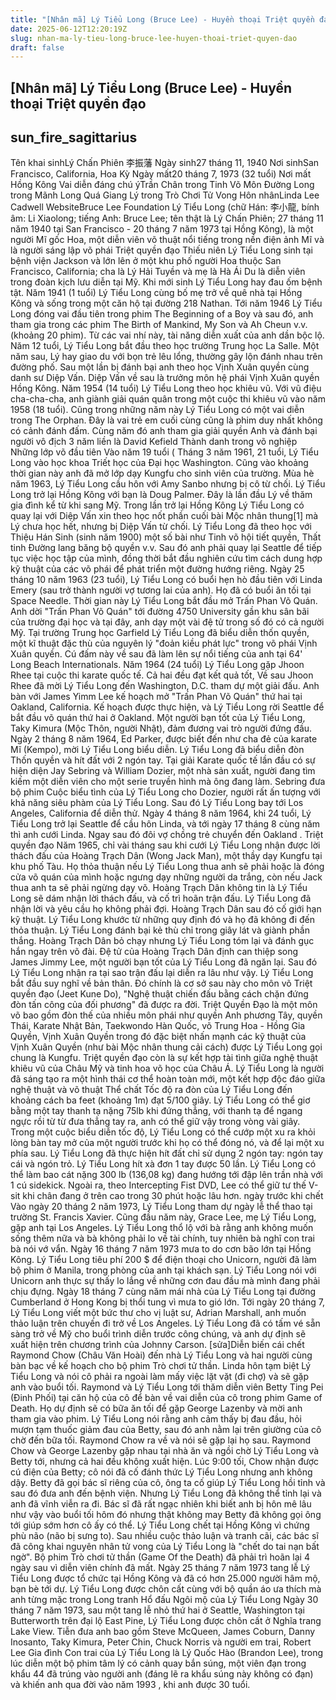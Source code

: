 ```yaml
---
title: "[Nhân mã] Lý Tiểu Long (Bruce Lee) - Huyền thoại Triệt quyền đạo"
date: 2025-06-12T12:20:19Z
slug: nhan-ma-ly-tieu-long-bruce-lee-huyen-thoai-triet-quyen-dao
draft: false
---
```


## [Nhân mã] Lý Tiểu Long (Bruce Lee) - Huyền thoại Triệt quyền đạo

## sun_fire_sagittarius

Tên khai sinh​Lý Chấn Phiên 李振藩
Ngày sinh​27 tháng 11, 1940
Nơi sinh​San Francisco, California, Hoa Kỳ
Ngày mất​20 tháng 7, 1973 (32 tuổi)
Nơi mất​Hồng Kông
Vai diễn đáng chú ý​Trần Chân trong Tinh Võ Môn
Đường Long trong Mãnh Long Quá Giang
Lý trong Trò Chơi Tử Vong
Hôn nhân​Linda Lee Cadwell
Website​Bruce Lee Foundation
Lý Tiểu Long (chữ Hán: 李小龍, bính âm: Li Xiaolong; tiếng Anh: Bruce Lee; tên thật là Lý Chấn Phiên; 27 tháng 11 năm 1940 tại San Francisco - 20 tháng 7 năm 1973 tại Hồng Kông), là một người Mĩ gốc Hoa, một diễn viên võ thuật nổi tiếng trong nền điện ảnh Mĩ và là người sáng lập võ phái Triệt quyền đạo
Thiếu niên
Lý Tiểu Long sinh tại bệnh viện Jackson và lớn lên ở một 
khu phố người Hoa thuộc San Francisco, California; cha là Lý Hải Tuyền và mẹ là Hà Ái Du là diễn viên trong đoàn kịch lưu diễn tại Mỹ. Khi mới sinh Lý Tiểu Long hay đau ốm bệnh tật.
Năm 1941 (1 tuổi) Lý Tiểu Long cùng bố mẹ trở về quê nhà tại Hồng Kông và sống trong một căn hộ tại đường 218 Nathan. Tới năm 1946 Lý Tiểu Long đóng vai đầu tiên trong phim The Beginning of a Boy và sau đó, anh tham gia trong các phim The Birth of Mankind, My Son và Ah Cheun v.v. (khoảng 20 phim). Từ các vai nhí này, tài năng diễn xuất của anh dần bộc lộ.
Năm 12 tuổi, Lý Tiểu Long bắt đầu theo học trường Trung học La Salle. Một năm sau, Lý hay giao du với bọn trẻ lêu lổng, thường gây lộn đánh nhau trên đường phố. Sau một lần bị đánh bại anh theo học Vịnh Xuân quyền cùng danh sư Diệp Vấn. Diệp Vấn về sau là trưởng môn hệ phái Vịnh Xuân quyền Hồng Kông.
Năm 1954 (14 tuổi) Lý Tiểu Long theo học khiêu vũ. Với vũ điệu cha-cha-cha, anh giành giải quán quân trong một cuộc thi khiêu vũ vào năm 1958 (18 tuổi). Cũng trong những năm này Lý Tiểu Long có một vai diễn trong The Orphan. Đây là vai trẻ em cuối cùng cũng là phim duy nhất không có cảnh đánh đấm. Cùng năm đó anh tham gia giải quyền Anh
và đánh bại người vô địch 3 năm liền là David Kefield
Thành danh trong võ nghiệp
Những lớp võ đầu tiên
Vào năm 19 tuổi (
Tháng 3 năm 1961, 21 tuổi, Lý Tiểu Long vào học khoa Triết học của Đại học Washington. Cũng vào khoảng thời gian này anh đã mở lớp dạy Kungfu cho sinh viên của trường.
Mùa hè năm 1963, Lý Tiểu Long cầu hôn với Amy Sanbo nhưng bị cô từ chối. Lý Tiểu Long trở lại Hồng Kông với bạn là Doug Palmer. Đây là lần đầu Lý về thăm gia đình kể từ khi sang Mỹ. Trong lần trở lại Hồng Kông Lý Tiểu Long có quay lại với Diệp Vấn xin theo học nốt phần cuối bài Mộc nhân thung[1] mà Lý chưa học hết, nhưng bị Diệp Vấn từ chối. Lý Tiểu Long đã theo học với Thiệu Hán Sinh (sinh năm 1900) một số bài như Tinh võ hội tiết quyền, Thất tinh Đường lang băng bộ quyền v.v. Sau đó anh phải quay lại Seattle để tiếp tục việc học tập của mình, đồng thời bắt đầu nghiên cứu tìm cách dung hợp kỹ thuật của các võ phái để phát triển một đường hướng riêng.
Ngày 25 tháng 10 năm 1963 (23 tuổi), Lý Tiểu Long có buổi hẹn hò đầu tiên với Linda Emery (sau trở thành người vợ tương lai của anh). Họ đã có buổi ăn tối tại Space Needle. Thời gian này Lý Tiểu Long bắt đầu mở Trấn Phan Võ Quán. Anh dời "Trấn Phan Võ Quán" tới đường 4750 University gần khu sân bãi của trường đại học và tại đây, anh dạy một vài đệ tử trong số đó có cả người Mỹ. Tại trường Trung học Garfield Lý Tiểu Long đã biểu diễn thốn quyền, một kĩ thuật đặc thù của nguyên lý "đoản kiều phát lực" trong võ phái Vịnh Xuân quyền. Cú đấm này về sau đã làm lên sự nổi tiếng của anh tại 64' Long Beach Internationals.
Năm 1964 (24 tuổi) Lý Tiểu Long gặp Jhoon Rhee tại cuộc thi karate quốc tế. Cả hai đều đạt kết quả tốt, Về sau Jhoon Rhee đã mời Lý Tiểu Long đến Washington, D.C. tham dự một giải đấu. Anh bàn với James Yimm Lee kế hoạch mở "Trấn Phan Võ Quán" thứ hai tại Oakland, California. Kế hoạch được thực hiện, và Lý Tiểu Long rời Seattle để bắt đầu võ quán thứ hai ở Oakland. Một người bạn tốt của Lý Tiểu Long, Taky Kimura (Mộc Thôn, người Nhật), đảm đương vai trò người đứng đầu.
Ngày 2 tháng 8 năm 1964, Ed Parker, được biết đến như cha đẻ của karate Mĩ (Kempo), mời Lý Tiểu Long biểu diễn. Lý Tiểu Long đã biểu diễn đòn Thốn quyền và hít đất với 2 ngón tay. Tại giải Karate quốc tế lần đầu có sự hiện diện Jay Sebring và William Dozier, một nhà sản xuất, người đang tìm kiếm một diễn viên cho một serie truyền hình mà ông đang làm. Sebring đưa bộ phim Cuộc biểu tình của Lý Tiểu Long cho Dozier, người rất ấn tượng với khả năng siêu phàm của Lý Tiểu Long. Sau đó Lý Tiểu Long bay tới Los Angeles, California để diễn thử.
Ngày 4 tháng 8 năm 1964, khi 24 tuổi, Lý Tiểu Long trở lại Seattle để cầu hôn Linda, và tới ngày 17 
tháng 8 cùng năm thì anh cưới Linda. Ngay sau đó đôi vợ chồng trẻ chuyển đến Oakland
.
Triệt quyền đạo
Năm 1965, chỉ vài tháng sau khi cưới Lý Tiểu Long nhận được lời thách đấu của Hoàng Trạch Dân (Wong Jack Man), một thầy dạy Kungfu tại khu phố Tàu. Họ thỏa thuận nếu Lý Tiểu Long thua anh sẽ phải hoặc là đóng cửa võ quán của mình hoặc ngưng dạy những người da trắng, còn nếu Jack thua anh ta sẽ phải ngừng dạy võ. Hoàng Trạch Dân không tin là Lý Tiểu Long sẽ dám nhận lời thách đấu, và cố trì hoãn trận đấu. Lý Tiểu Long đã nhận lời và yêu cầu họ không phải đợi. Hoàng Trạch Dân sau đó cố giới hạn kỹ thuật. Lý Tiểu Long khước từ những quy định đó và họ đã không đi đến thỏa thuận. Lý Tiểu Long đánh bại kẻ thù chỉ trong giây lát và giành phần thắng. Hoàng Trạch Dân bỏ chạy nhưng Lý Tiểu Long tóm lại và đánh gục hắn ngay trên võ đài. Đệ tử của Hoàng Trạch Dân định can thiệp song James Jimmy Lee, một người bạn tốt của Lý Tiểu Long đã ngăn lại. Sau đó Lý Tiểu Long nhận ra tại sao trận đấu lại diễn ra lâu như vậy. Lý Tiểu Long bắt đầu suy nghĩ về bản thân. Đó chính là cơ sở sau này cho môn võ Triệt quyền đạo (Jeet Kune Do), "Nghệ thuật chiến đấu bằng cách chặn đứng đòn tấn công của đối phương" đã được ra đời. Triệt Quyền Đạo là một môn võ bao gồm đòn thế của nhiều môn phái như quyền Anh phương Tây, quyền Thái, Karate Nhật Bản, Taekwondo Hàn Quốc, võ Trung Hoa - Hồng Gia Quyền, Vịnh Xuân Quyền trong đó đặc biệt nhấn mạnh các kỹ thuật của Vịnh Xuân Quyền (như bài Mộc nhân thung cải cách) được Lý Tiểu Long gọi chung là Kungfu. Triệt quyền đạo còn là sự kết hợp tài tình giữa nghệ thuật khiêu vũ của Châu Mỹ và tinh hoa võ học của Châu Á. Lý Tiểu Long là người đã sáng tạo ra một hình thái cơ thể hoàn toàn mới, một kết hợp độc đáo giữa nghệ thuật và võ thuật
Thể chất
Tốc độ ra đòn của Lý Tiểu Long đến khoảng cách ba feet (khoảng 1m) đạt 5/100 giây.
Lý Tiểu Long có thể giơ bằng một tay thanh tạ nặng 75lb khi đứng thẳng, với thanh tạ để ngang ngực rồi từ từ đưa thẳng tay ra, anh có thể giữ vậy trong vòng vài giây.
Trong một cuộc biểu diễn tốc độ, Lý Tiểu Long có thể cướp một xu ra khỏi lòng bàn tay mở của một người trước khi họ có thể đóng nó, và để lại một xu phía sau.
Lý Tiểu Long đã thực hiện hít đất chỉ sử dụng 2 ngón tay: ngón tay cái và ngón trỏ.
Lý Tiểu Long hít xà đơn 1 tay được 50 lần.
Lý Tiểu Long có thể làm bao cát nặng 300 lb (136,08 kg) đang hướng tới đập lên trần nhà với 1 cú sidekick.
Ngoài ra, theo Intercepting Fist DVD, Lee có thể giữ tư thế V-sit khi chân đang ở trên cao trong 30 phút hoặc lâu hơn.
ngày trước khi chết
Vào ngày 20 tháng 2 năm 1973, Lý Tiểu Long tham dự ngày lễ thể thao tại trường St. Francis Xavier. Cũng đầu năm này, Grace Lee, mẹ Lý Tiểu Long, gặp anh tại Los Angeles. Lý Tiểu Long thổ lộ với bà rằng anh không muốn sống thêm nữa và bà không phải lo về tài chính, tuy nhiên bà nghĩ con trai bà nói vớ vẩn.
Ngày 16 tháng 7 năm 1973 mưa to do cơn bão lớn tại Hồng Kông. Lý Tiểu Long tiêu phí 200 $ để điện thoại cho Unicorn, người đã làm bộ phim ở Manila, trong phòng của anh tại khách sạn. Lý Tiểu Long nói với Unicorn anh thực sự thấy lo lắng về những cơn đau đầu mà mình đang phải chịu đựng. Ngày 18 tháng 7 cùng năm mái nhà của Lý Tiểu Long tại đường Cumberland ở Hong Kong bị thổi tung vì mưa to gió lớn. Tới ngày 20 tháng 7, Lý Tiểu Long viết một bức thư cho vị luật sư, Adrian Marshall, anh muốn thảo luận trên chuyến đi trở về Los Angeles. Lý Tiểu Long đã có tấm vé sẵn sàng trở về Mỹ cho buổi trình diễn trước công chúng, và anh dự định sẽ xuất hiện trên chương trình của Johnny Carson.
[sửa]Diễn biến cái chết
Raymond Chow (Châu Văn Hoài) đến nhà Lý Tiểu Long và hai người cùng bàn bạc về kế hoạch cho bộ phim Trò chơi tử thần. Linda hôn tạm biệt Lý Tiểu Long và nói cô phải ra ngoài làm mấy việc lặt vặt (đi chợ) và sẽ gặp anh vào buổi tối.
Raymond và Lý Tiểu Long tới thăm diễn viên Betty Ting Pei (Đinh Phối) tại căn hộ của cô để bàn về vai diễn của cô trong phim Game of Death. Họ dự định sẽ có bữa ăn tối để gặp George Lazenby và mời anh tham gia vào phim. Lý Tiểu Long nói rằng anh cảm thấy bị đau đầu, hỏi mượn tạm thuốc giảm đau của Betty, sau đó anh nằm lại trên giường của cô chờ đến bữa tối. Raymond Chow ra về và nói sẽ gặp lại họ sau.
Raymond Chow và George Lazenby gặp nhau tại nhà ăn và ngồi chờ Lý Tiểu Long và Betty tới, nhưng cả hai đều không xuất hiện. Lúc 9:00 tối, Chow nhận được cú điện của Betty; cô nói đã cố đánh thức Lý Tiểu Long nhưng anh không dậy. Betty đã gọi bác sĩ riêng của cô, ông ta cố giúp Lý Tiểu Long hồi tỉnh và sau đó đưa anh đến bệnh viện. Nhưng Lý Tiểu Long đã không thể tỉnh lại và anh đã vĩnh viễn ra đi. Bác sĩ đã rất ngạc nhiên khi biết anh bị hôn mê lâu như vậy vào buổi tối hôm đó nhưng thật không may Betty đã không gọi ông tới giúp sớm hơn cô ấy có thể.
Lý Tiểu Long chết tại Hồng Kông vì chứng phù não (não bị sưng to). Sau nhiều cuộc thảo luận và tranh cãi, các bác sĩ đã công khai nguyên nhân tử vong của Lý Tiểu Long là "chết do tai nạn bất ngờ". Bộ phim Trò chơi tử thần (Game Of the Death) đã phải trì hoãn lại 4 ngày sau vì diễn viên chính đã mất.
Ngày 25 tháng 7 năm 1973 tang lễ Lý Tiểu Long được tổ chức tại Hồng Kông và đã có hơn 25.000 người hâm mộ, bạn bè tới dự. Lý Tiểu Long được chôn cất cùng với bộ quần áo ưa thích mà anh từng mặc trong Long tranh Hổ đấu
Ngôi mộ của Lý Tiểu Long
Ngày 30 tháng 7 năm 1973, sau một tang lễ nhỏ thứ hai ở Seattle, Washington tại Butterworth trên đại lộ East Pine, Lý Tiểu Long được chôn cất ở Nghĩa trang Lake View. Tiễn đưa anh bao gồm Steve McQueen, James Coburn, Danny Inosanto, Taky Kimura, Peter Chin, Chuck Norris và người em trai, Robert Lee
Gia đình
Con trai của Lý Tiểu Long là Lý Quốc Hào (Brandon Lee), trong lúc diễn một bộ phim tâm lý có cảnh quay bắn súng, một viên đạn trong khẩu 44 đã trúng vào người anh (đáng lẽ ra khẩu súng này không có đạn) và khiến anh qua đời vào năm 1993 , khi anh được 30 tuổi.